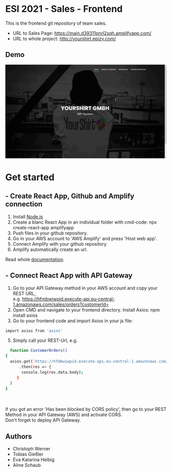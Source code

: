 # ESI 2021 - Sales - Frontend

This is the frontend git repository of team sales. 

- URL to Sales Page: https://main.d39311pnrl2sqh.amplifyapp.com/
- URL to whole project: http://yourshirt.epizy.com/

## Demo

![](https://github.com/giessler10/ESI_Sales_2021_Frontend/blob/22dd2d8ebb7b400420acf0e43fa34605d5abe7b1/ESI_Sales.gif)

# Get started
## - Create React App, Github and Amplify connection
1. Install <a href="https://nodejs.org/en/download/">Node.js</a>
2. Create a blanc React App in an individual folder with cmd-code: npx create-react-app amplifyapp
3. Push files in your github repository.
4. Go in your AWS account to 'AWS Amplify' and press 'Host web app'.
5. Connect Amplify with your github repository
6. Amplify automatically create an url. 

Read whole <a href="https://aws.amazon.com/de/getting-started/hands-on/deploy-react-app-cicd-amplify/">documentation</a>.

## - Connect React App with API Gateway
1. Go to your API Gateway method in your AWS account and copy your REST URL,</br> e.g. https://hfmbwiwpid.execute-api.eu-central-1.amazonaws.com/sales/orders?customerId=
2. Open CMD and navigate to your frontend directory. Install Axios: npm install axios
3. Go to your frontend code and import Axios in your js file:</br> 
```bash
import axios from 'axios'
```
5. Simply call your REST-Url, e.g. </br>

```bash
  function CustomerOrders()
{
  axios.get('https://hfmbwiwpid.execute-api.eu-central-1.amazonaws.com/sales/orders?customerId=' + C_NR)
      .then(res => {
       console.log(res.data.body);
     } 
  )
}
```

<br></br>
If you got an error 'Has been blocked by CORS policy', then go to your REST Method in your API Gateway (AWS) and activate CORS.</br>
Don't forget to deploy API Gateway.

## Authors

- Christoph Werner
- Tobias Gießler
- Eva Katarina Helbig
- Aline Schaub





